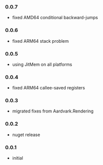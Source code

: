 ### 0.0.7
* fixed AMD64 conditional backward-jumps

### 0.0.6
* fixed ARM64 stack problem

### 0.0.5
* using JitMem on all platforms

### 0.0.4
* fixed ARM64 callee-saved registers

### 0.0.3
* migrated fixes from Aardvark.Rendering

### 0.0.2
* nuget release

### 0.0.1
* initial